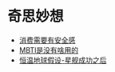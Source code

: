 # 奇思妙想
- [消费需要有安全感](./消费需要有安全感.md)
- [MBTI是没有啥用的](./MBTI是没有啥用的.md)
- [恒温地球假设-星舰成功之后](./恒温地球假设-星舰成功之后.md)
